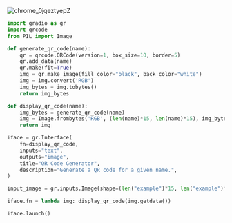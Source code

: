 
![chrome_0jqeztyepZ](https://user-images.githubusercontent.com/108348003/236662768-c039ff74-47cb-47a3-af8a-77ee2d435d1a.png)




```python
import gradio as gr
import qrcode
from PIL import Image

def generate_qr_code(name):
    qr = qrcode.QRCode(version=1, box_size=10, border=5)
    qr.add_data(name)
    qr.make(fit=True)
    img = qr.make_image(fill_color="black", back_color="white")
    img = img.convert('RGB')
    img_bytes = img.tobytes()
    return img_bytes

def display_qr_code(name):
    img_bytes = generate_qr_code(name)
    img = Image.frombytes('RGB', (len(name)*15, len(name)*15), img_bytes)
    return img

iface = gr.Interface(
    fn=display_qr_code,
    inputs="text",
    outputs="image",
    title="QR Code Generator",
    description="Generate a QR code for a given name.",
)

input_image = gr.inputs.Image(shape=(len("example")*15, len("example")*15))

iface.fn = lambda img: display_qr_code(img.getdata())

iface.launch()
```
